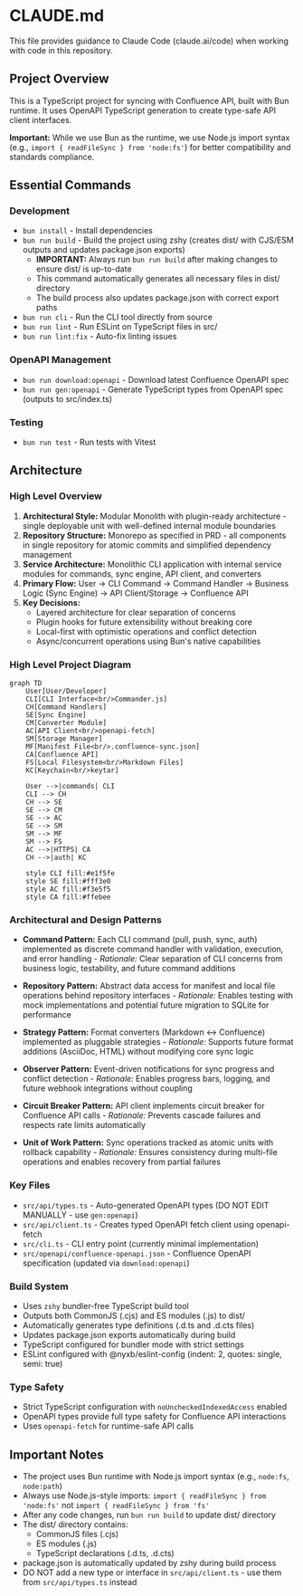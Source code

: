 # CLAUDE.md

This file provides guidance to Claude Code (claude.ai/code) when working with code in this repository.

## Project Overview

This is a TypeScript project for syncing with Confluence API, built with Bun runtime. It uses OpenAPI TypeScript generation to create type-safe API client interfaces.

**Important:** While we use Bun as the runtime, we use Node.js import syntax (e.g., `import { readFileSync } from 'node:fs'`) for better compatibility and standards compliance.

## Essential Commands

### Development
- `bun install` - Install dependencies
- `bun run build` - Build the project using zshy (creates dist/ with CJS/ESM outputs and updates package.json exports)
  - **IMPORTANT:** Always run `bun run build` after making changes to ensure dist/ is up-to-date
  - This command automatically generates all necessary files in dist/ directory
  - The build process also updates package.json with correct export paths
- `bun run cli` - Run the CLI tool directly from source
- `bun run lint` - Run ESLint on TypeScript files in src/
- `bun run lint:fix` - Auto-fix linting issues

### OpenAPI Management
- `bun run download:openapi` - Download latest Confluence OpenAPI spec
- `bun run gen:openapi` - Generate TypeScript types from OpenAPI spec (outputs to src/index.ts)

### Testing
- `bun run test` - Run tests with Vitest

## Architecture

### High Level Overview

1. **Architectural Style:** Modular Monolith with plugin-ready architecture - single deployable unit with well-defined internal module boundaries
2. **Repository Structure:** Monorepo as specified in PRD - all components in single repository for atomic commits and simplified dependency management
3. **Service Architecture:** Monolithic CLI application with internal service modules for commands, sync engine, API client, and converters
4. **Primary Flow:** User → CLI Command → Command Handler → Business Logic (Sync Engine) → API Client/Storage → Confluence API
5. **Key Decisions:**
   - Layered architecture for clear separation of concerns
   - Plugin hooks for future extensibility without breaking core
   - Local-first with optimistic operations and conflict detection
   - Async/concurrent operations using Bun's native capabilities

### High Level Project Diagram

```mermaid
graph TD
    User[User/Developer]
    CLI[CLI Interface<br/>Commander.js]
    CH[Command Handlers]
    SE[Sync Engine]
    CM[Converter Module]
    AC[API Client<br/>openapi-fetch]
    SM[Storage Manager]
    MF[Manifest File<br/>.confluence-sync.json]
    CA[Confluence API]
    FS[Local Filesystem<br/>Markdown Files]
    KC[Keychain<br/>keytar]

    User -->|commands| CLI
    CLI --> CH
    CH --> SE
    SE --> CM
    SE --> AC
    SE --> SM
    SM --> MF
    SM --> FS
    AC -->|HTTPS| CA
    CH -->|auth| KC

    style CLI fill:#e1f5fe
    style SE fill:#fff3e0
    style AC fill:#f3e5f5
    style CA fill:#ffebee
```

### Architectural and Design Patterns

- **Command Pattern:** Each CLI command (pull, push, sync, auth) implemented as discrete command handler with validation, execution, and error handling - *Rationale:* Clear separation of CLI concerns from business logic, testability, and future command additions

- **Repository Pattern:** Abstract data access for manifest and local file operations behind repository interfaces - *Rationale:* Enables testing with mock implementations and potential future migration to SQLite for performance

- **Strategy Pattern:** Format converters (Markdown ↔ Confluence) implemented as pluggable strategies - *Rationale:* Supports future format additions (AsciiDoc, HTML) without modifying core sync logic

- **Observer Pattern:** Event-driven notifications for sync progress and conflict detection - *Rationale:* Enables progress bars, logging, and future webhook integrations without coupling

- **Circuit Breaker Pattern:** API client implements circuit breaker for Confluence API calls - *Rationale:* Prevents cascade failures and respects rate limits automatically

- **Unit of Work Pattern:** Sync operations tracked as atomic units with rollback capability - *Rationale:* Ensures consistency during multi-file operations and enables recovery from partial failures

### Key Files
- `src/api/types.ts` - Auto-generated OpenAPI types (DO NOT EDIT MANUALLY - use `gen:openapi`)
- `src/api/client.ts` - Creates typed OpenAPI fetch client using openapi-fetch
- `src/cli.ts` - CLI entry point (currently minimal implementation)
- `src/openapi/confluence-openapi.json` - Confluence OpenAPI specification (updated via `download:openapi`)

### Build System
- Uses `zshy` bundler-free TypeScript build tool
- Outputs both CommonJS (.cjs) and ES modules (.js) to dist/
- Automatically generates type definitions (.d.ts and .d.cts files)
- Updates package.json exports automatically during build
- TypeScript configured for bundler mode with strict settings
- ESLint configured with @nyxb/eslint-config (indent: 2, quotes: single, semi: true)

### Type Safety
- Strict TypeScript configuration with `noUncheckedIndexedAccess` enabled
- OpenAPI types provide full type safety for Confluence API interactions
- Uses `openapi-fetch` for runtime-safe API calls

## Important Notes
- The project uses Bun runtime with Node.js import syntax (e.g., `node:fs`, `node:path`)
- Always use Node.js-style imports: `import { readFileSync } from 'node:fs'` not `import { readFileSync } from 'fs'`
- After any code changes, run `bun run build` to update dist/ directory
- The dist/ directory contains:
  - CommonJS files (.cjs)
  - ES modules (.js)
  - TypeScript declarations (.d.ts, .d.cts)
- package.json is automatically updated by zshy during build process
- DO NOT add a new type or interface in `src/api/client.ts` - use them from `src/api/types.ts` instead
